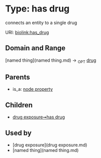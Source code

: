 
# Type: has drug


connects an entity to a single drug

URI: [biolink:has_drug](https://w3id.org/biolink/vocab/has_drug)


## Domain and Range

[named thing](named thing.md) ->  <sub>OPT</sub> [drug](drug.md)

## Parents

 *  is_a: [node property](node_property.md)

## Children

 *  [drug exposure➞has drug](drug_exposure_has_drug.md)

## Used by

 * [drug exposure](drug exposure.md)
 * [named thing](named thing.md)
